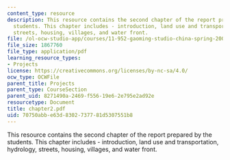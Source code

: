 ```yaml
---
content_type: resource
description: This resource contains the second chapter of the report prepared by the
  students. This chapter includes - introduction, land use and transportation, hydrology,
  streets, housing, villages, and water front.
file: /ol-ocw-studio-app/courses/11-952-gaoming-studio-china-spring-2005/70750abbe63d8302737781d5307551b8_chapter2.pdf
file_size: 1867760
file_type: application/pdf
learning_resource_types:
- Projects
license: https://creativecommons.org/licenses/by-nc-sa/4.0/
ocw_type: OCWFile
parent_title: Projects
parent_type: CourseSection
parent_uid: 8271490a-2469-f556-19e6-2e795e2ad92e
resourcetype: Document
title: chapter2.pdf
uid: 70750abb-e63d-8302-7377-81d5307551b8
---
```

This resource contains the second chapter of the report prepared by the students. This chapter includes - introduction, land use and transportation, hydrology, streets, housing, villages, and water front.